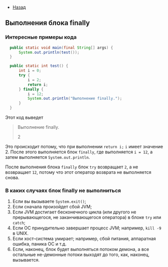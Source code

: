 - [Назад](/./android.md)

## Выполнения блока finally

### Интересные примеры кода

  ```java
    public static void main(final String[] args) {
        System.out.println(test());
    }

    public static int test() {
        int i = 0;
        try {
            i = 2;
            return i;
        } finally {
            i = 12;
            System.out.println("Выполнение finally.");
        }
    }
  ```

Этот код выведет

>Выполнение finally.
>
>2

Это происходит потому, что при выполнении `return i;` `i` имеет значение 2. После этого выполняется блок `finally`, где выполняется `i = 12`, а затем выполняется `System.out.println`.

После выполнения блока `finally` блок `try` возвращает `2`, а не возвращает `12`, потому что этот оператор возврата не выполняется снова.

### В каких случаях блок finally не выполниться

1. Если вы вызываете `System.exit()`;
1. Если сначала произойдет сбой JVM;
1. Если JVM достигает бесконечного цикла (или другого не прерывающегося, не заканчивающегося оператора) в блоке `try` или `catch`;
1. Если ОС принудительно завершает процесс JVM; например, `kill -9` в UNIX.
1. Если хост-система умирает; например, сбой питания, аппаратная ошибка, паника ОС и т.д.
1. Если, наконец, блок будет выполняться потоком демона, а все остальные не-демонные потоки выходят до того, как, наконец, вызывается.

